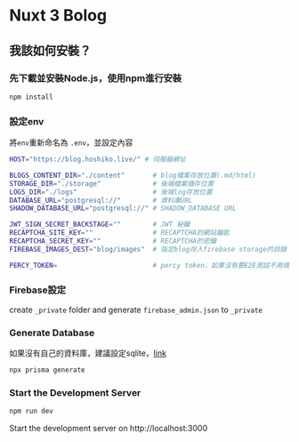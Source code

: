 # Nuxt 3 Bolog

## 我該如何安裝？

### 先下載並安裝Node.js，使用npm進行安裝
```bash
npm install
```

### 設定env
將`env`重新命名為 `.env`，並設定內容
```bash
HOST="https://blog.hoshiko.live/" # 伺服器網址

BLOGS_CONTENT_DIR="./content"       # blog檔案存放位置(.md/html)
STORAGE_DIR="./storage"             # 後端檔案儲存位置
LOGS_DIR="./logs"                   # 後端log存放位置
DATABASE_URL="postgresql://"        # 資料庫URL
SHADOW_DATABASE_URL="postgresql://" # SHADOW_DATABASE URL

JWT_SIGN_SECRET_BACKSTAGE=""        # JWT 秘鑰
RECAPTCHA_SITE_KEY=""               # RECAPTCHA的網站鑰匙
RECAPTCHA_SECRET_KEY=""             # RECAPTCHA的密鑰
FIREBASE_IMAGES_DEST="blog/images"  # 指定blog存入firebase storage的目錄

PERCY_TOKEN=                        # percy token，如果沒有要E2E測試不用填入
```

### Firebase設定
create `_private` folder and generate `firebase_admin.json` to  `_private`

### Generate Database
如果沒有自己的資料庫，建議設定sqlite，[link](https://www.prisma.io/docs/concepts/database-connectors/sqlite)
```bash
npx prisma generate
```

### Start the Development Server 
```bash
npm run dev
```
Start the development server on http://localhost:3000
